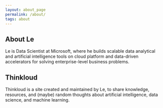 ```yaml
---
layout: about_page
permalink: /about/
tags: about
---
```


<h2>About Le</h2>

<p>Le is Data Scientist at Microsoft, where he builds scalable data analytical and artificial intelligence
tools on cloud platform and data-driven accelerators for solving enterprise-level business
problems.</p> 

<h2>Thinkloud</h2>

<p>Thinkloud is a site created and maintained by Le, to share knowledge, resources, and (maybe) random thoughts about artificial intelligence, data science, and machine learning. </p>
